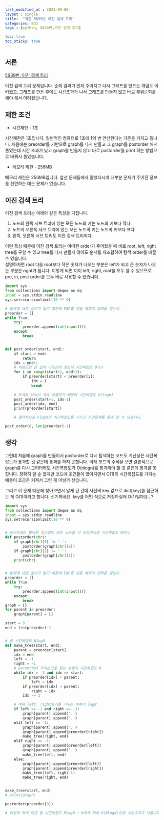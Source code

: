 ```yaml
---
last_modified_at : 2021-09-08
layout : single
title:  "백준 5639번 이진 검색 트리"
categories: BOJ
tags : [python, 5639번,이진 검색 트리]

toc: true
toc_sticky: true
---
```

## 서론
<a href='https://www.acmicpc.net/problem/5639'>5639번: 이진 검색 트리</a>  

이진 검색 트리 문제입니다. 순회 결과가 먼저 주어지고 다시 그래프를 만드는 개념도 어려웠고, 그래프를 만든 후에도 시간초과가 나서 그래프를 만들지 않고 바로 후위순회를 해야 해서 어려웠습니다.

## 제한 조건
<ul>
  <li>시간제한 - 1초</li>
</ul>
시간제한은 1초입니다. 일반적인 컴퓨터로 1초에 1억 번 연산한다는 기준을 가지고 풉니다.
처음에는 preorder를 기반으로 graph를 다시 만들고 그 graph를 postorder 해서 풀었는데 시간 초과가 났고 graph를 만들지 않고 바로 postorder를 print 하는 방법으로 바꿔서 풀었습니다.

<ul>
  <li>메모리 제한 - 256MB</li>
</ul>
메모리 제한은 256MB입니다. 앞선 문제들에서 말했다시피 대부분 문제가 주어진 정보를 선언하는 데는 문제가 없습니다.

## 이진 검색 트리
이진 검색 트리는 아래와 같은 특성을 가집니다.
1. 노드의 왼쪽 서브 트리에 있는 모든 노드의 키는 노드의 키보다 작다.
2. 노드의 오른쪽 서브 트리에 있는 모든 노드의 키는 노드의 키보다 크다.
3. 왼쪽, 오른쪽 서브 트리도 이진 검색 트리이다. 

이런 특성 때문에 이진 검색 트리는 어떠한 order가 주어졌을 때 바로 root, left, right tree를 구할 수 있고 tree를 다시 만들지 않아도 순서를 재조합하여 탐색 order를 바꿀 수 있습니다.  
설명하자면 root 다음 root보다 작은 숫자가 나오는 부분은 left가 되고 큰 숫자가 나오는 부분은 right가 됩니다. 이렇게 되면 이미 left, right, root을 모두 알 수 있으므로 pre, in, post order를 모두 바로 사용할 수 있습니다.
```python
import sys
from collections import deque as dq
input = sys.stdin.readline
sys.setrecursionlimit(10 ** 9)

# 입력에 대한 길이가 없기 때문에 EOF를 받을 때까지 입력을 받는다.
preorder = []
while True:
    try:
        preorder.append(int(input()))
    except:
        break


def post_order(start, end):
    if start > end:
        return
    idx = end+1
    # 처음으로 큰 값이 나오는데 찾는데 시간복잡도 O(n)
    for i in range(start+1, end+1):
        if preorder[start] < preorder[i]:
            idx = i
            break
    
    # 두개로 나눠서 계속 호출하기 때문에 시간복잡도 O(logn)
    post_order(start+1, idx-1)
    post_order(idx, end)
    print(preorder[start])

    # 결과적으로 nlogn의 시간복잡도를 가지고 시간문제를 통과 할 수 있습니다.

post_order(0, len(preorder)-1)
```

## 생각
그런데 처음에 graph를 만들어서 postorder로 다시 탐색하는 코드도 계산상은 시간복잡도가 통과할 것 같은데 통과를 하지 못합니다. 아래 코드의 주석을 보면 결론적으로 graph를 다시 그리더라도 시간복잡도가 O(nlogn)로 통과해야 할 것 같은데 통과를 못 합니다. 정확히 알 순 없지만 코드에 조건들이 많아지면서 O(1)의 시간복잡도를 가지는 애들이 조금은 커져서 그런 게 아닐까 싶습니다.

그리고 이 문제 때문에 찾아보면서 알게 된 건데 사전의 key 값으로 dict[key]를 접근하는 게 O(1)이라고 합니다. 신기하네요. key를 어떤 식으로 저장하길래 O(1)일까요…?
```python
import sys
from collections import deque as dq
input = sys.stdin.readline
sys.setrecursionlimit(10 ** 9)


# 트리순회는 별다른 조건없이 모든 노드를 다 순회하므로 시간복잡도 N이다.
def postorder(chr):
    if graph[chr][0] != '.':
        postorder(graph[chr][0])
    if graph[chr][1] != '.':
        postorder(graph[chr][1])
    print(chr)


# 입력에 대한 길이가 없기 때문에 EOF를 받을 때까지 입력을 받는다.
preorder = []
while True:
    try:
        preorder.append(int(input()))
    except:
        break
graph = {}
for parent in preorder:
    graph[parent] = []

start = 0
end = len(preorder)-1


# 총 시간복잡도 NlogN
def make_tree(start, end):
    parent = preorder[start]
    idx = end
    left = -1
    right = -1
    # parent보다 커지는곳을 찾는 부분의 시간복잡도 N
    while idx > -1 and idx >= start:
        if preorder[idx] < parent:
            left = idx
        if preorder[idx] > parent:
            right = idx
        idx -= 1

    # 하위 left, right트리를 나누는 부분이 logN
    if left == -1 and right == -1:
        graph[parent].append('.')
        graph[parent].append('.')
    elif left == -1:
        graph[parent].append('.')
        graph[parent].append(preorder[right])
        make_tree(right, end)
    elif right == -1:
        graph[parent].append(preorder[left])
        graph[parent].append('.')
        make_tree(left, end)
    else:
        graph[parent].append(preorder[left])
        graph[parent].append(preorder[right])
        make_tree(left, right-1)
        make_tree(right, end)


make_tree(start, end)
# print(graph)

postorder(preorder[0])

# 이렇게 하게 되면 총 시간복잡도 NlogN + N하게 되어 O(NlogN)인데 시간초과가 나옵니다.
```
